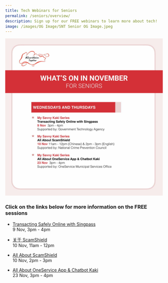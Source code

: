 ```yaml
---
title: Tech Webinars for Seniors
permalink: /seniors/overview/
description: Sign up for our FREE webinars to learn more about tech!
image: /images/OG Image/SNT Senior OG Image.jpeg
---
```

![free webinars on government apps singpass scamshield oneservice for seniors](/images/Nov%202022/Seniors_Overall%20(Nov).jpeg)


### Click on the links below for more information on the FREE sessions


* [Transacting Safely Online with Singpass](/seniors/my-savvy-kaki-series/transacting-safely-singpass/)<br>
9 Nov, 3pm - 4pm

* [关于 ScamShield](/seniors/my-savvy-kaki-series/scamshield-chi-nov2022/)<br>
10 Nov, 11am - 12pm 

* [All About ScamShield](/seniors/my-savvy-kaki-series/scamshield-nov2022/)<br>
10 Nov, 2pm - 3pm

* [All About OneService App & Chatbot Kaki](/seniors/my-savvy-kaki-series/oneservice-app-chatbot-kaki/)<br>
23 Nov, 3pm - 4pm